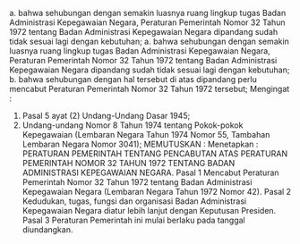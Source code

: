  a. bahwa sehubungan dengan semakin luasnya ruang lingkup tugas Badan Administrasi Kepegawaian Negara, Peraturan Pemerintah Nomor 32 Tahun 1972 tentang Badan Administrasi Kepegawaian Negara dipandang sudah tidak sesuai lagi dengan kebutuhan;
a. bahwa sehubungan dengan semakin luasnya ruang lingkup tugas Badan Administrasi Kepegawaian Negara, Peraturan Pemerintah Nomor 32 Tahun 1972 tentang Badan Administrasi Kepegawaian Negara dipandang sudah tidak sesuai lagi dengan kebutuhan;
b. bahwa sehubungan dengan hal tersebut di atas dipandang perlu mencabut Peraturan Pemerintah Nomor 32 Tahun 1972 tersebut;
Mengingat :

1. Pasal 5 ayat (2) Undang-Undang Dasar 1945;
2. Undang-undang Nomor 8 Tahun 1974 tentang Pokok-pokok Kepegawaian (Lembaran Negara Tahun 1974 Nomor 55, Tambahan Lembaran Negara Nomor 3041);
MEMUTUSKAN :
 Menetapkan : PERATURAN PEMERINTAH TENTANG PENCABUTAN ATAS PERATURAN PEMERINTAH NOMOR 32 TAHUN 1972 TENTANG BADAN ADMINISTRASI KEPEGAWAIAN NEGARA. Pasal 1 Mencabut Peraturan Pemerintah Nomor 32 Tahun 1972 tentang Badan Administrasi Kepegawaian Negara (Lembaran Negara Tahun 1972 Nomor 42). Pasal 2 Kedudukan, tugas, fungsi dan organisasi Badan Administrasi Kepegawaian Negara diatur lebih lanjut dengan Keputusan Presiden. Pasal 3 Peraturan Pemerintah ini mulai berlaku pada tanggal diundangkan.